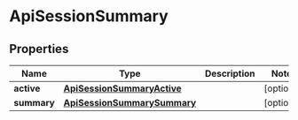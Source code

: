 
# ApiSessionSummary

## Properties
Name | Type | Description | Notes
------------ | ------------- | ------------- | -------------
**active** | [**ApiSessionSummaryActive**](ApiSessionSummaryActive.md) |  |  [optional]
**summary** | [**ApiSessionSummarySummary**](ApiSessionSummarySummary.md) |  |  [optional]



